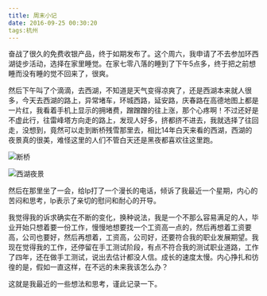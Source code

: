```yaml
---
title: 周末小记
date: 2016-09-25 00:30:20
tags:杭州
---
```




​    奋战了很久的免费收银产品，终于如期发布了。这个周六，我申请了不去参加环西湖徒步活动，选择在家里睡觉。在家七零八落的睡到了下午5点多，终于把之前想睡而没有睡的觉不回来了，很爽。

​    然后下午叫了个滴滴，去西湖，不知道是天气变得凉爽了，还是西湖本来就人很多，今天去西湖的路上，异常堵车，环城西路，延安路，庆春路在高德地图上都是一片红，我看着手机上显示的拥堵费，蹭蹭蹭的往上涨，那个心疼啊！不过还好是不虚此行，往雷峰塔方向走的路上，发现人好多，挤都挤不进去，我就选择了往回走，没想到，竟然可以走到断桥残雪那里去，相比14年白天来看的西湖，西湖的夜景真的很美，难怪这里的人们不管白天还是黑夜都喜欢往这里跑。

![断桥](http://7jpsil.com1.z0.glb.clouddn.com/%E8%A5%BF%E6%B9%96IMG_3979.JPG)



![西湖夜景](http://7jpsil.com1.z0.glb.clouddn.com/%E8%A5%BF%E6%B9%96IMG_3976.JPG)

然后在那里坐了一会，给lp打了一个漫长的电话，倾诉了我最近一个星期，内心的苦闷和思考，lp表示了亲切的慰问和耐心的开导。

 我觉得我的诉求确实在不断的变化，换种说法，我是一个不那么容易满足的人，毕业开始只想着要一份工作，慢慢地想要找一个工资高一点的，然后再想着工资要高，公司也要好，然后再想着，工资高，公司好，还要符合我的职业发展期望。我现在觉得我的工作，还停留在手工测试阶段，有点不符合我的测试职业道路，工作了四年，还在做手工测试，说出去估计都没人信。成长的速度太慢。内心挣扎和彷徨的是，假如一直这样，在不远的未来我该怎么办？

这就是我最近的一些想法和思考，谨此记录一下。
